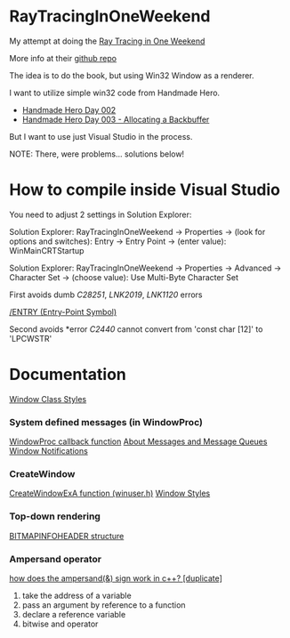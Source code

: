 # RayTracingInOneWeekend

My attempt at doing the 
[Ray Tracing in One Weekend](https://www.realtimerendering.com/raytracing/Ray%20Tracing%20in%20a%20Weekend.pdf)

More info at their [github repo](https://github.com/RayTracing/raytracing.github.io)


The idea is to do the book, but using Win32 Window as a renderer.

I want to utilize simple win32 code from Handmade Hero.
- [Handmade Hero Day 002](https://www.youtube.com/watch?v=4ROiWonnWGk)
- [Handmade Hero Day 003 - Allocating a Backbuffer](https://www.youtube.com/watch?v=GAi_nTx1zG8)

But I want to use just Visual Studio in the process.

NOTE: There, were problems... solutions below!

# How to compile inside Visual Studio
You need to adjust 2 settings in Solution Explorer:

Solution Explorer:
RayTracingInOneWeekend -> Properties -> (look for options and switches): Entry -> Entry Point -> (enter value):
WinMainCRTStartup

Solution Explorer:
RayTracingInOneWeekend -> Properties -> Advanced -> Character Set -> (choose value):
Use Multi-Byte Character Set


First avoids dumb *C28251*, *LNK2019*, *LNK1120* errors

[/ENTRY (Entry-Point Symbol)](https://docs.microsoft.com/en-us/cpp/build/reference/entry-entry-point-symbol?redirectedfrom=MSDN&view=msvc-160)

Second avoids *error *C2440* cannot convert from 'const char [12]' to 'LPCWSTR'


# Documentation
[Window Class Styles](https://docs.microsoft.com/en-us/windows/win32/winmsg/window-class-styles)

### System defined messages (in WindowProc)
[WindowProc callback function](https://docs.microsoft.com/en-us/previous-versions/windows/desktop/legacy/ms633573(v=vs.85))
[About Messages and Message Queues](https://docs.microsoft.com/pl-pl/windows/win32/winmsg/about-messages-and-message-queues?redirectedfrom=MSDN)
[Window Notifications](https://docs.microsoft.com/pl-pl/windows/win32/winmsg/window-notifications)

### CreateWindow
[CreateWindowExA function (winuser.h)](https://docs.microsoft.com/en-us/windows/win32/api/winuser/nf-winuser-createwindowexa)
[Window Styles](https://docs.microsoft.com/en-us/windows/win32/winmsg/window-styles)

### Top-down rendering
[BITMAPINFOHEADER structure](https://docs.microsoft.com/en-us/previous-versions/dd183376(v=vs.85))

### Ampersand operator
[how does the ampersand(&) sign work in c++? [duplicate]](https://stackoverflow.com/questions/8857857/how-does-the-ampersand-sign-work-in-c)
1. take the address of a variable
2. pass an argument by reference to a function
3. declare a reference variable
4. bitwise and operator
